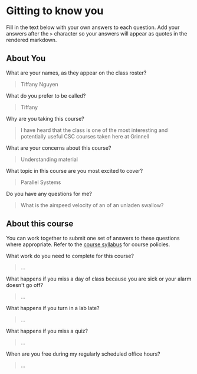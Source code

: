 # Gitting to know you
Fill in the text below with your own answers to each question. Add your answers after the `>` character so your answers will appear as quotes in the rendered markdown.

## About You
What are your names, as they appear on the class roster?
> Tiffany Nguyen

What do you prefer to be called?
> Tiffany

Why are you taking this course?
> I have heard that the class is one of the most interesting and potentially useful CSC courses taken here at Grinnell

What are your concerns about this course?
> Understanding material

What topic in this course are you most excited to cover?
> Parallel Systems

Do you have any questions for me?
> What is the airspeed velocity of an of an unladen swallow?

## About this course
You can work together to submit one set of answers to these questions where appropriate. Refer to the [course syllabus](http://www.cs.grinnell.edu/~curtsinger/teaching/2016S/CSC213/syllabus/) for course policies.

What work do you need to complete for this course?
> ...

What happens if you miss a day of class because you are sick or your alarm doesn't go off?
> ...

What happens if you turn in a lab late?
> ...

What happens if you miss a quiz?
> ...

When are you free during my regularly scheduled office hours?
> ...
